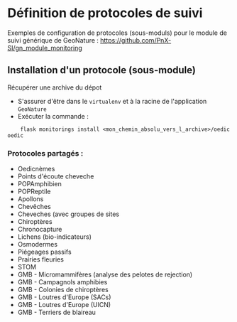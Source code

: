 # Définition de protocoles de suivi

Exemples de configuration de protocoles (sous-moduls) pour le module de suivi générique de GeoNature : https://github.com/PnX-SI/gn_module_monitoring

## Installation d'un protocole (sous-module)

Récupérer une archive du dépot

* S'assurer d'être dans le ``virtualenv`` et à la racine de l'application ``GeoNature``
* Exécuter la commande :

```
    flask monitorings install <mon_chemin_absolu_vers_l_archive>/oedic oedic
``` 

### Protocoles partagés :

* Oedicnèmes
* Points d'écoute cheveche
* POPAmphibien
* POPReptile
* Apollons
* Chevêches
* Cheveches (avec groupes de sites
* Chiroptères
* Chronocapture
* Lichens (bio-indicateurs)
* Osmodermes
* Piégeages passifs
* Prairies fleuries
* STOM
* GMB - Micromammifères (analyse des pelotes de rejection)
* GMB - Campagnols amphibies
* GMB - Colonies de chiroptères
* GMB - Loutres d'Europe (SACs)
* GMB - Loutres d'Europe (UICN)
* GMB - Terriers de blaireau
